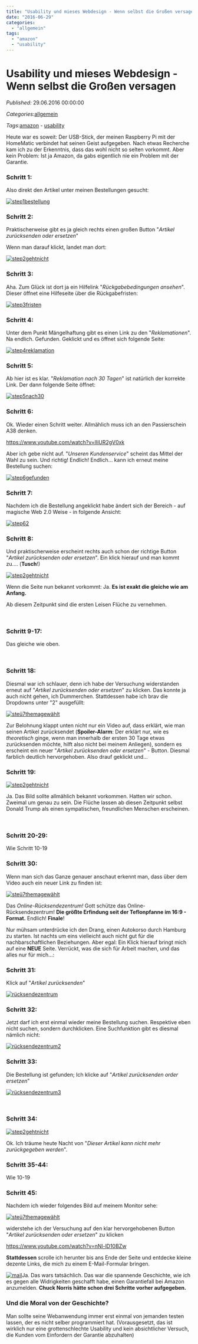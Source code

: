 ```yaml
---
title: "Usability und mieses Webdesign - Wenn selbst die Großen versagen"
date: "2016-06-29"
categories: 
  - "allgemein"
tags: 
  - "amazon"
  - "usability"
---
```

# Usability und mieses Webdesign - Wenn selbst die Großen versagen
_Published:_ 29.06.2016 00:00:00

_Categories_:[allgemein](/dotnetwork/de/categories#allgemein)

_Tags_:[amazon](/dotnetwork/de/tags#amazon) - [usability](/dotnetwork/de/tags#usability)


Heute war es soweit: Der USB-Stick, der meinen Raspberry Pi mit der HomeMatic verbindet hat seinen Geist aufgegeben. Nach etwas Recherche kam ich zu der Erkenntnis, dass das wohl nicht so selten vorkommt. Aber kein Problem: Ist ja Amazon, da gabs eigentlich nie ein Problem mit der Garantie.

### Schritt 1:

Also direkt den Artikel unter meinen Bestellungen gesucht:

[![step1bestellung](images/step1bestellung.png)](http://dotnet.work/wp-content/uploads/2016/06/step1bestellung.png)

### Schritt 2:

Praktischerweise gibt es ja gleich rechts einen großen Button "_Artikel zurücksenden oder ersetzen_"

Wenn man darauf klickt, landet man dort:

[![step2gehtnicht](images/step2gehtnicht.png)](http://dotnet.work/wp-content/uploads/2016/06/step2gehtnicht.png)

### Schritt 3:

Aha. Zum Glück ist dort ja ein Hilfelink "_Rückgabebedingungen ansehen_". Dieser öffnet eine Hilfeseite über die Rückgabefristen:

[![step3fristen](images/step3fristen.png)](http://dotnet.work/wp-content/uploads/2016/06/step3fristen.png)

### Schritt 4:

Unter dem Punkt Mängelhaftung gibt es einen Link zu den "_Reklamationen_". Na endlich. Gefunden. Geklickt und es öffnet sich folgende Seite:

[![step4reklamation](images/step4reklamation.png)](http://dotnet.work/wp-content/uploads/2016/06/step4reklamation.png)

### Schritt 5:

Ab hier ist es klar. "_Reklamation nach 30 Tagen_" ist natürlich der korrekte Link. Der dann folgende Seite öffnet:

[![step5nach30](images/step5nach30.png)](http://dotnet.work/wp-content/uploads/2016/06/step5nach30.png)

### Schritt 6:

Ok. Wieder einen Schritt weiter. Allmählich muss ich an den Passierschein A38 denken.

https://www.youtube.com/watch?v=lIiUR2gV0xk

Aber ich gebe nicht auf. "_Unseren Kundenservice_" scheint das Mittel der Wahl zu sein. Und richtig! Endlich! Endlich... kann ich erneut meine Bestellung suchen:

[![step6gefunden](images/step6gefunden.png)](http://dotnet.work/wp-content/uploads/2016/06/step6gefunden.png)

### Schritt 7:

Nachdem ich die Bestellung angeklickt habe ändert sich der Bereich - auf magische Web 2.0 Weise - in folgende Ansicht:

[![step62](images/step62.png)](http://dotnet.work/wp-content/uploads/2016/06/step62.png)

### Schritt 8:

Und praktischerweise erscheint rechts auch schon der richtige Button "_Artikel zurücksenden oder ersetzen_". Ein klick hierauf und man kommt zu.... (**Tusch**!)

[![step2gehtnicht](images/step2gehtnicht.png)](http://dotnet.work/wp-content/uploads/2016/06/step2gehtnicht.png)

Wenn die Seite nun bekannt vorkommt: Ja. **Es ist exakt die gleiche wie am Anfang.** 

Ab diesem Zeitpunkt sind die ersten Leisen Flüche zu vernehmen.

 

### Schritt 9-17:

Das gleiche wie oben.

 

### Schritt 18:

Diesmal war ich schlauer, denn ich habe der Versuchung widerstanden erneut auf "_Artikel zurücksenden oder ersetzen_" zu klicken. Das konnte ja auch nicht gehen, ich Dummerchen. Stattdessen habe ich brav die Dropdowns unter "2" ausgefüllt:

[![steü7themagewählt](images/steü7themagewählt.png)](http://dotnet.work/wp-content/uploads/2016/06/steü7themagewählt.png) [](http://dotnet.work/wp-content/uploads/2016/06/steü7themagewählt.png) 

Zur Belohnung klappt unten nicht nur ein Video auf, dass erklärt, wie man seinen Artikel zurücksendet (**Spoiler-Alarm**: Der erklärt nur, wie es _theoretisch_ ginge, wenn man innerhalb der ersten 30 Tage etwas zurücksenden möchte, hilft also nicht bei meinem Anliegen), sondern es erscheint ein neuer "_Artikel zurücksenden oder ersetzen_" - Button. Diesmal farblich deutlich hervorgehoben. Also drauf geklickt und...

### Schritt 19:

[![step2gehtnicht](images/step2gehtnicht.png)](http://dotnet.work/wp-content/uploads/2016/06/step2gehtnicht.png)

Ja. Das Bild sollte allmählich bekannt vorkommen. Hatten wir schon. Zweimal um genau zu sein. Die Flüche lassen ab diesen Zeitpunkt selbst Donald Trump als einen sympatischen, freundlichen Menschen erscheinen.

 

### Schritt 20-29:

Wie Schritt 10-19

### Schritt 30:

Wenn man sich das Ganze genauer anschaut erkennt man, dass über dem Video auch ein neuer Link zu finden ist:

[![steü7themagewählt](images/steü7themagewählt.png)](http://dotnet.work/wp-content/uploads/2016/06/steü7themagewählt.png)

Das _Online-Rücksendezentrum!_ Gott schütze das Online-Rücksendezentrum! **Die größte Erfindung seit der Teflonpfanne im 16:9 - Format.** Endlich! **Finale**!

Nur mühsam unterdrücke ich den Drang, einen Autokorso durch Hamburg zu starten. Ist nachts um eins vielleicht auch nicht gut für die nachbarschaftlichen Beziehungen. Aber egal: Ein Klick hierauf bringt mich auf eine **NEUE** Seite. Verrückt, was die sich für Arbeit machen, und das alles nur für mich...:

### Schritt 31:

Klick auf "_Artikel zurücksenden_"

[![rücksendezentrum](images/rücksendezentrum.png)](http://dotnet.work/wp-content/uploads/2016/06/rücksendezentrum.png)

### Schritt 32:

Jetzt darf ich erst einmal wieder meine Bestellung suchen. Respektive eben nicht suchen, sondern durchklicken. Eine Suchfunktion gibt es diesmal nämlich nicht:

[![rücksendezentrum2](images/rücksendezentrum2.png)](http://dotnet.work/wp-content/uploads/2016/06/rücksendezentrum2.png)

### Schritt 33:

Die Bestellung ist gefunden; Ich klicke auf "_Artikel zurücksenden order ersetzen_"

[![rücksendezentrum3](images/rücksendezentrum3.png)](http://dotnet.work/wp-content/uploads/2016/06/rücksendezentrum3.png)

 

### Schritt 34:

[![step2gehtnicht](images/step2gehtnicht.png)](http://dotnet.work/wp-content/uploads/2016/06/step2gehtnicht.png)

Ok. Ich träume heute Nacht von "_Dieser Artikel kann nicht mehr zurückgegeben werden_".

### Schritt 35-44:

Wie 10-19

### Schritt 45:

Nachdem ich wieder folgendes Bild auf meinem Monitor sehe:

[![steü7themagewählt](images/steü7themagewählt.png)](http://dotnet.work/wp-content/uploads/2016/06/steü7themagewählt.png)

widerstehe ich der Versuchung auf den klar hervorgehobenen Button "_Artikel zurücksenden oder ersetzen_" zu klicken

https://www.youtube.com/watch?v=nNl-lD10BZw

**Stattdessen** scrolle ich herunter bis ans Ende der Seite und entdecke kleine dezente Links, die mich zu einem E-Mail-Formular bringen.

[![mail](images/mail.png)](http://dotnet.work/wp-content/uploads/2016/06/mail.png)Ja. Das wars tatsächlich. Das war die spannende Geschichte, wie ich es gegen alle Widrigkeiten geschafft habe, einen Garantiefall bei Amazon anzumelden. **Chuck Norris hätte schon drei Schritte vorher aufgegeben.**

### Und die Moral von der Geschichte?

Man sollte seine Webanwendung immer erst einmal von jemanden testen lassen, der es nicht selber programmiert hat. (Vorausgesetzt, das ist wirklich nur eine grottenschlechte Usability und kein absichtlicher Versuch, die Kunden vom Einfordern der Garantie abzuhalten)

